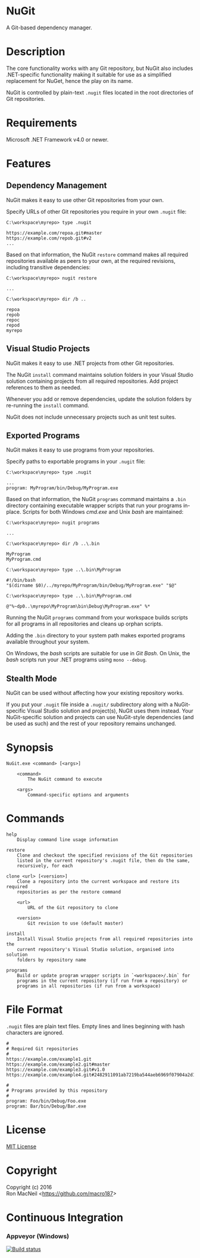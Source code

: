 NuGit
=====

A Git-based dependency manager.


Description
===========

The core functionality works with any Git repository, but NuGit also includes
.NET-specific functionality making it suitable for use as a simplified
replacement for NuGet, hence the play on its name.

NuGit is controlled by plain-text `.nugit` files located in the root
directories of Git repositories.


Requirements
============

Microsoft .NET Framework v4.0 or newer.


Features
========

Dependency Management
---------------------

NuGit makes it easy to use other Git repositories from your own.

Specify URLs of other Git repositories you require in your own `.nugit` file:

    C:\workspace\myrepo> type .nugit

    https://example.com/repoa.git#master
    https://example.com/repob.git#v2
    ...

Based on that information, the NuGit `restore` command makes all required
repositories available as peers to your own, at the required revisions,
including transitive dependencies:

    C:\workspace\myrepo> nugit restore

    ...

    C:\workspace\myrepo> dir /b ..

    repoa
    repob
    repoc
    repod
    myrepo


Visual Studio Projects
----------------------

NuGit makes it easy to use .NET projects from other Git repositories.

The NuGit `install` command maintains solution folders in your Visual Studio
solution containing projects from all required repositories.  Add project
references to them as needed.

Whenever you add or remove dependencies, update the solution folders by
re-running the `install` command.

NuGit does not include unnecessary projects such as unit test suites.


Exported Programs
-----------------

NuGit makes it easy to use programs from your repositories.

Specify paths to exportable programs in your `.nugit` file:

    C:\workspace\myrepo> type .nugit

    ...
    program: MyProgram/bin/Debug/MyProgram.exe

Based on that information, the NuGit `programs` command maintains a `.bin`
directory containing executable wrapper scripts that run your programs
in-place.  Scripts for both Windows *cmd.exe* and Unix *bash* are maintained:

    C:\workspace\myrepo> nugit programs

    ...

    C:\workspace\myrepo> dir /b ..\.bin

    MyProgram
    MyProgram.cmd

    C:\workspace\myrepo> type ..\.bin\MyProgram

    #!/bin/bash
    "$(dirname $0)/../myrepo/MyProgram/bin/Debug/MyProgram.exe" "$@"

    C:\workspace\myrepo> type ..\.bin\MyProgram.cmd

    @"%~dp0..\myrepo\MyProgram\bin\Debug\MyProgram.exe" %*

Running the NuGit `programs` command from your workspace builds scripts for
all programs in all repositories and cleans up orphan scripts.

Adding the `.bin` directory to your system path makes exported programs
available throughout your system.

On Windows, the *bash* scripts are suitable for use in *Git Bash*.  On Unix,
the *bash* scripts run your .NET programs using `mono --debug`.


Stealth Mode
------------

NuGit can be used without affecting how your existing repository works.

If you put your `.nugit` file inside a `.nugit/` subdirectory along with a
NuGit-specific Visual Studio solution and project(s), NuGit uses them instead.
Your NuGit-specific solution and projects can use NuGit-style dependencies
(and be used as such) and the rest of your repository remains unchanged.


Synopsis
========

    NuGit.exe <command> [<args>]

        <command>
            The NuGit command to execute

        <args>
            Command-specific options and arguments


Commands
========

    help
        Display command line usage information

    restore
        Clone and checkout the specified revisions of the Git repositories
        listed in the current repository's .nugit file, then do the same,
        recursively, for each

    clone <url> [<version>]
        Clone a repository into the current workspace and restore its required
        repositories as per the restore command

        <url>
            URL of the Git repository to clone

        <version>
            Git revision to use (default master)

    install
        Install Visual Studio projects from all required repositories into the
        current repository's Visual Studio solution, organised into solution
        folders by repository name

    programs
        Build or update program wrapper scripts in `<workspace>/.bin` for
        programs in the current repository (if run from a repository) or
        programs in all repositories (if run from a workspace)


File Format
===========

`.nugit` files are plain text files.  Empty lines and lines beginning with
hash characters are ignored.

    #
    # Required Git repositories
    #
    https://example.com/example1.git
    https://example.com/example2.git#master
    https://example.com/example3.git#v1.0
    https://example.com/example4.git#2482911091ab7219ba544aeb6969f07904a2d1b0

    #
    # Programs provided by this repository
    #
    program: Foo/bin/Debug/Foo.exe
    program: Bar/bin/Debug/Bar.exe


License
=======

[MIT License](https://github.com/macro187/nugit/blob/master/license.txt)


Copyright
=========

Copyright (c) 2016  
Ron MacNeil \<<https://github.com/macro187>\>  


Continuous Integration
======================

### Appveyor (Windows)

[![Build status](https://ci.appveyor.com/api/projects/status/f3ng94vkp9kqkska?svg=true)](https://ci.appveyor.com/project/macro187/nugit)

